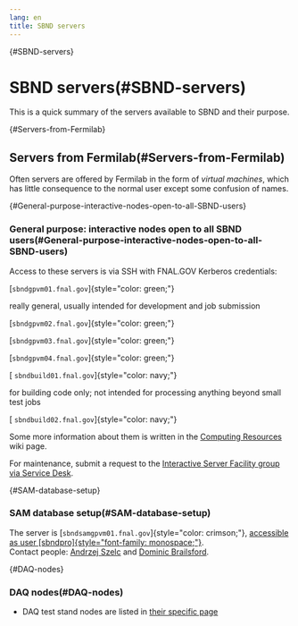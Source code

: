 ```yaml
---
lang: en
title: SBND servers
---
```


{#SBND-servers}

SBND servers(#SBND-servers)
============================================

This is a quick summary of the servers available to SBND and their
purpose.

{#Servers-from-Fermilab}

Servers from Fermilab(#Servers-from-Fermilab)
--------------------------------------------------------------

Often servers are offered by Fermilab in the form of *virtual machines*,
which has little consequence to the normal user except some confusion of
names.

{#General-purpose-interactive-nodes-open-to-all-SBND-users}

### General purpose: interactive nodes open to all SBND users(#General-purpose-interactive-nodes-open-to-all-SBND-users)

Access to these servers is via SSH with FNAL.GOV Kerberos credentials:

[`sbndgpvm01.fnal.gov`]{style="color: green;"}

really general, usually intended for development and job submission

[`sbndgpvm02.fnal.gov`]{style="color: green;"}

[`sbndgpvm03.fnal.gov`]{style="color: green;"}

[`sbndgpvm04.fnal.gov`]{style="color: green;"}

[ `sbndbuild01.fnal.gov`]{style="color: navy;"}

for building code only; not intended for processing anything beyond
small test jobs

[ `sbndbuild02.fnal.gov`]{style="color: navy;"}

Some more information about them is written in the [Computing
Resources](Computing_Resources.html#Where-to-work-interactive-nodes-GPVM)
wiki page.

For maintenance, submit a request to the [Interactive Server Facility
group via Service
Desk](Computing_resources.html#Opening-a-ticket-in-Fermilab-Service-Desk).

{#SAM-database-setup}

### SAM database setup(#SAM-database-setup)

The server is [`sbndsamgpvm01.fnal.gov`]{style="color: crimson;"},
[accessible as user
[sbndpro]{style="font-family: monospace;"}](Access_to_servers_via_SSH.html#Access-as-a-different-user).\
Contact people: [Andrzej Szelc](mailto:andrzejs@fnal.gov) and [Dominic
Brailsford](mailto:d.brailsford@lancaster.ac.uk).

{#DAQ-nodes}

### DAQ nodes(#DAQ-nodes)

-   DAQ test stand nodes are listed in [their specific
    page](Test_stand_servers_names_and_purpose.html)
